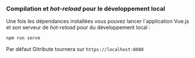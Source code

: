 ### Compilation et _hot-reload_ pour le développement local

Une fois les dépendances installées vous pouvez lancer l´application Vue.js et son serveur de _hot-reload_ pour du développement local :

```bash
npm run serve
```

Par défaut Gitribute tournera sur `https://localhost:8080`
